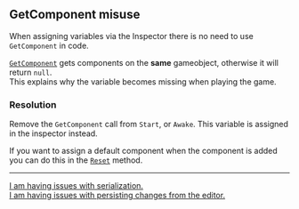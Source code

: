 ## GetComponent misuse

When assigning variables via the Inspector there is no need to use `GetComponent` in code.  

[`GetComponent`](https://docs.unity3d.com/ScriptReference/GameObject.GetComponent.html) gets components on the **same** gameobject, otherwise it will return `null`.  
This explains why the variable becomes missing when playing the game.  

### Resolution
Remove the `GetComponent` call from `Start`, or `Awake`. This variable is assigned in the inspector instead.  

If you want to assign a default component when the component is added you can do this in the [`Reset`](https://docs.unity3d.com/ScriptReference/MonoBehaviour.Reset.html) method.

---
[I am having issues with serialization.](../Serialization.md)  
[I am having issues with persisting changes from the editor.](../Editor%20Extensions/Serialisation/Persisting%20Changes.md)